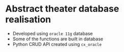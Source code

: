 # Abstract theater database realisation

- Developed using `oracle 11g` database
- Some of the functions are built in database
- Python CRUD API created using `cx_oracle`